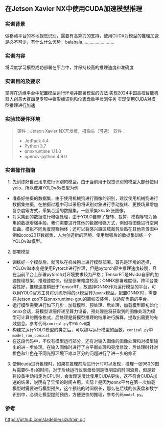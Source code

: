 ## 在Jetson Xavier NX中使用CUDA加速模型推理
### 实训背景
做移动平台的本地视觉识别，需要有高算力的支持，使用CUDA对模型的推理加速是必不可少，有什么什么优势，balabala..........................
### 实训内容
将深度学习模型成功部署在平台中，并保持较高的推理速度和准确度
### 实训目的及要求
掌握在边缘平台中配置模型运行环境并部署模型的方法
实现2024中国高校智能机器人创意大赛四足专项中锥形桶识别和仪表盘数字检测任务
实现使用CUDA对模型推理进行加速
### 实验软硬件环境
>硬件：Jetson Xavier NX开发板，摄像头（可选）
>软件：
>-  JetPack 4.4
>- Python 3.7
>- onnxruntime 1.11.0
>- opencv-python 4.9.0
>

### 实训操作指南
1. 先训练好自己用来进行识别的模型，由于当前用于视觉识别的模型大部分使用yolo，所以使用YOLOv8s模型为例
- 准备好拍摄的数据集，由于使用机械狗进行图像的识别，建议使用机械狗进行数据集拍摄，在拍摄过程中可以采用将识别对象进行手动旋转、更换场景增加复杂度等方式，采集合适的数据集，一般采集3k~5k张图像。
- 对采集到的数据进行增强处理，由于YOLO自带了旋转、裁剪、模糊等较为通用的数据增强手段，我们需要进行其他的数据增强方式，例如将图像进行空间扭曲，模拟不同角度观察物体；还可以将感兴趣区域裁剪后贴在其他背景图中例如coco2017数据集，人为创造新的环境。使用增强后的数据集训练一个YOLOv8s模型。

2. 部署模型
- 训练好一个模型后，就可以在机械狗上进行模型部署。首先是环境的选择，YOLOv8s本身是使用Pytorch进行推理，但是pytorch原生推理速度较慢，且在当前平台上部署pytorch对环境要求较为严格；TensorRT是Nvidia自家的加速推理框架，推理速度快，但是部署难度较高；ONNX部署难度低，跨平台兼容性好，推理速度稍逊于TensorRT，故选择ONNX作为运行模型的平台，可以用YOLO官方工具将训练所得的`pt`模型转为`onnx`模型。配置ONNX时，需要在Jetson zoo下载onnxruntime-gpu的离线安装包，以适配当前的平台。
- 运行模型需要进行如下几步：加载模型、预处理、后处理，加载模型即初始化onnx会话，将模型详细传递至算力设备，预处理是将获取到的图像处理为模型可计算的图像格式，后处理是将模型推理的结果进行解算，提取出需要的有效信息。参考代码`conical.py`中`YOLOv8`类
- 构建完运行YOLO模型的类之后，可以编写运行模型的函数，`conical.py`中`model_run_conical`
- 在这段代码中，不仅有模型运行部分，还有对输入图像的图像处理和对模型输出的进一步处理。在输入图像时进行了白平衡处理和亮度修改，后处理时针对橙色和红色在不同光照环境下难以区分的问题进行了进一步的修正

3. 使用cuda进行推理时，如果在推理前后进行计时可以发现，推理一张960的图片需要6~8s的时间，对于后续运行仪表盘检测是很明显的时间浪费，但是若将设备手动指定为CPU时，会发现速度比使用CUDA更快，这不符合CUDA加速的结果，说明有了异常的时间占用。实际上是因为onnx平台在第一次加载模型时需要进行模型预热，这个预热的时间很长，那么在后续的仪表盘和数字识别中，必须让模型提前预热，方便更快的推理，参考代码`model.py`。

### 参考
https://github.com/Jadeble/sizutrain.git